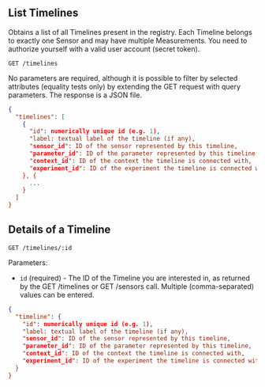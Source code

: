 ## List Timelines

Obtains a list of all Timelines present in the registry. Each Timeline belongs to exactly one Sensor and may have multiple Measurements. You need to authorize yourself with a valid user account (secret token).

```
GET /timelines
```
No parameters are required, although it is possible to filter by selected attributes (equality tests only) by extending the GET request with query parameters. The response is a JSON file.

```json
{
  "timelines": [
    {
      "id": numerically unique id (e.g. 1),
      "label: textual label of the timeline (if any),
      "sensor_id": ID of the sensor represented by this timeline,
      "parameter_id": ID of the parameter represented by this timeline,
      "context_id": ID of the context the timeline is connected with,
      "experiment_id": ID of the experiment the timeline is connected with (if any).
    }, {
      ...
    }
  ]
}
```

## Details of a Timeline

```
GET /timelines/:id
```

Parameters:

+ `id` (required) - The ID of the Timeline you are interested in, as returned by the GET /timelines or GET /sensors call. Multiple (comma-separated) values can be entered.

```json
{
  "timeline": {
    "id": numerically unique id (e.g. 1),
    "label: textual label of the timeline (if any),
    "sensor_id": ID of the sensor represented by this timeline,
    "parameter_id": ID of the parameter represented by this timeline,
    "context_id": ID of the context the timeline is connected with,
    "experiment_id": ID of the experiment the timeline is connected with (if any).
  }
}
```

